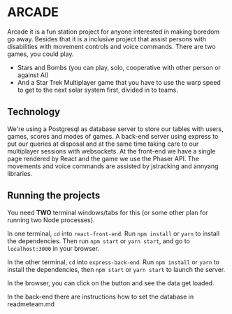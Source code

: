 # ARCADE

Arcade it is a fun station project for anyone interested in making boredom go away.
Besides that it is a inclusive project that assist persons with disabilities  with movement controls and voice commands.
There are two games, you could play.
* Stars and Bombs (you can play, solo, cooperative with other person or against AI)
* And a Star Trek Multiplayer game that you have to use the warp speed to get to the next solar system first, divided in to teams.


## Technology

We're using a Postgresql as database server to store our tables with users, games, scores and modes of games.
A back-end server using express to put our queries at disposal and at the same time taking care to our multiplayer sessions with websockets.
At the front-end we have a single page rendered by React and the game we use the Phaser API.
The movements and voice commands are assisted by jstracking and annyang libraries.

## Running the projects

You need **TWO** terminal windows/tabs for this (or some other plan for running two Node processes).

In one terminal, `cd` into `react-front-end`. Run `npm install` or `yarn` to install the dependencies. Then run `npm start` or `yarn start`, and go to `localhost:3000` in your browser.

In the other terminal, `cd` into `express-back-end`. Run `npm install` or `yarn` to install the dependencies, then `npm start` or `yarn start` to launch the server.

In the browser, you can click on the button and see the data get loaded.

In the back-end there are instructions how to set the database in readmeteam.md



